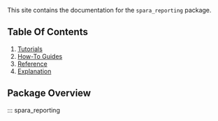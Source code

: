<!--
SPDX-FileCopyrightText: 2025 Yansheng Wang <ywang889@gmail.com>

SPDX-License-Identifier: Apache-2.0
-->

This site contains the documentation for the `spara_reporting` package.

## Table Of Contents

1. [Tutorials](tutorials.md)
2. [How-To Guides](how_to_guides.md)
3. [Reference](reference.md)
4. [Explanation](explanation.md)

## Package Overview

::: spara_reporting

